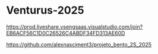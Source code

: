 # Venturus-2025
https://prod.liveshare.vsengsaas.visualstudio.com/join?EB6ACF56C1D0C26526C4ABDF34FD313AE60D

https://github.com/alexnasciment3/projeto_bento_2S_2025
